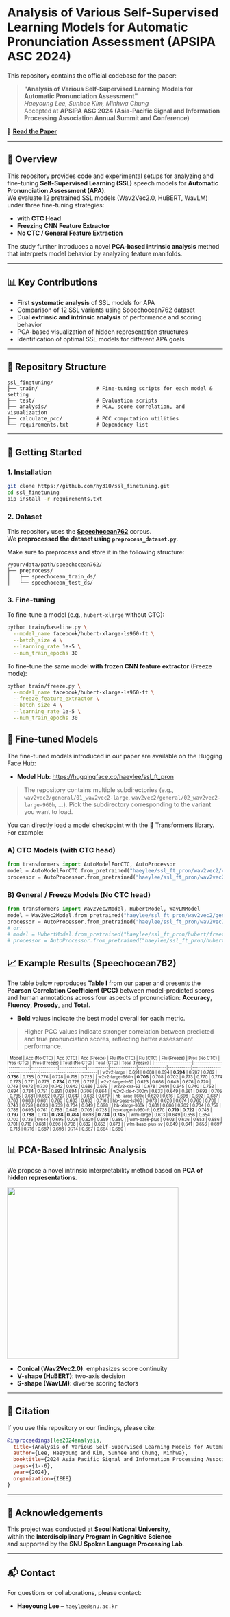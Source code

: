 # Analysis of Various Self-Supervised Learning Models for Automatic Pronunciation Assessment (APSIPA ASC 2024)

This repository contains the official codebase for the paper:

> **"Analysis of Various Self-Supervised Learning Models for Automatic Pronunciation Assessment"**  
> *Haeyoung Lee, Sunhee Kim, Minhwa Chung*  
> Accepted at **APSIPA ASC 2024 (Asia-Pacific Signal and Information Processing Association Annual Summit and Conference)**

📄 [**Read the Paper**](https://ieeexplore.ieee.org/abstract/document/10848954)

---

## 🧠 Overview

This repository provides code and experimental setups for analyzing and fine-tuning **Self-Supervised Learning (SSL)** speech models for **Automatic Pronunciation Assessment (APA)**.  
We evaluate 12 pretrained SSL models (Wav2Vec2.0, HuBERT, WavLM) under three fine-tuning strategies:

- **with CTC Head**  
- **Freezing CNN Feature Extractor**  
- **No CTC / General Feature Extraction**

The study further introduces a novel **PCA-based intrinsic analysis** method that interprets model behavior by analyzing feature manifolds.

---

## 📊 Key Contributions

- First **systematic analysis** of SSL models for APA
- Comparison of 12 SSL variants using Speechocean762 dataset
- Dual **extrinsic and intrinsic analysis** of performance and scoring behavior
- PCA-based visualization of hidden representation structures
- Identification of optimal SSL models for different APA goals

---

## 📁 Repository Structure

```
ssl_finetuning/
├── train/                   # Fine-tuning scripts for each model & setting
├── test/                    # Evaluation scripts
├── analysis/                # PCA, score correlation, and visualization
├── calculate_pcc/           # PCC computation utilities
└── requirements.txt         # Dependency list
```

---

## 🚀 Getting Started

### 1. Installation

```bash
git clone https://github.com/hy310/ssl_finetuning.git
cd ssl_finetuning
pip install -r requirements.txt
```

### 2. Dataset
This repository uses the [**Speechocean762**](https://openslr.org/101/) corpus.  
We **preprocessed the dataset using `preprocess_dataset.py`**.  

Make sure to preprocess and store it in the following structure:

```
/your/data/path/speechocean762/
├── preprocess/
│   ├── speechocean_train_ds/
│   └── speechocean_test_ds/
```

### 3. Fine-tuning

To fine-tune a model (e.g., `hubert-xlarge` without CTC):

```bash
python train/baseline.py \
  --model_name facebook/hubert-xlarge-ls960-ft \
  --batch_size 4 \
  --learning_rate 1e-5 \
  --num_train_epochs 30
```

To fine-tune the same model **with frozen CNN feature extractor** (Freeze mode):

```bash
python train/freeze.py \
  --model_name facebook/hubert-xlarge-ls960-ft \
  --freeze_feature_extractor \
  --batch_size 4 \
  --learning_rate 1e-5 \
  --num_train_epochs 30
```

## 🤗 Fine-tuned Models

The fine-tuned models introduced in our paper are available on the Hugging Face Hub:
  
- **Model Hub**: https://huggingface.co/haeylee/ssl_ft_pron

> The repository contains multiple subdirectories (e.g., `wav2vec2/general/01_wav2vec2-large`, `wav2vec2/general/02_wav2vec2-large-960h`, …). Pick the subdirectory corresponding to the variant you want to load.

You can directly load a model checkpoint with the 🤗 Transformers library. For example:

### A) CTC Models (with CTC head)
```python
from transformers import AutoModelForCTC, AutoProcessor
model = AutoModelForCTC.from_pretrained("haeylee/ssl_ft_pron/wav2vec2/ctc/01_wav2vec2-large")
processor = AutoProcessor.from_pretrained("haeylee/ssl_ft_pron/wav2vec2/ctc/01_wav2vec2-large")
```
### B) General / Freeze Models (No CTC head)
```python
from transformers import Wav2Vec2Model, HubertModel, WavLMModel
model = Wav2Vec2Model.from_pretrained("haeylee/ssl_ft_pron/wav2vec2/general/01_wav2vec2-large")
processor = AutoProcessor.from_pretrained("haeylee/ssl_ft_pron/wav2vec2/general/01_wav2vec2-large")
# or:
# model = HubertModel.from_pretrained("haeylee/ssl_ft_pron/hubert/freeze/06_hubert-large-ll60k")
# processor = AutoProcessor.from_pretrained("haeylee/ssl_ft_pron/hubert/freeze/06_hubert-large-ll60k")
```


## 📈 Example Results (Speechocean762)

The table below reproduces **Table I** from our paper and presents the **Pearson Correlation Coefficient (PCC)** between model-predicted scores and human annotations across four aspects of pronunciation: **Accuracy**, **Fluency**, **Prosody**, and **Total**.

- **Bold** values indicate the best model overall for each metric.
> Higher PCC values indicate stronger correlation between predicted and true pronunciation scores, reflecting better assessment performance.

<small><small>
| Model               | Acc (No CTC) | Acc (CTC) | Acc (Freeze) | Flu (No CTC) | Flu (CTC) | Flu (Freeze) | Pros (No CTC) | Pros (CTC) | Pros (Freeze) | Total (No CTC) | Total (CTC) | Total (Freeze) |
|--------------------|---------------|-----------|--------------|--------------|-----------|--------------|---------------|------------|---------------|----------------|-------------|----------------|
| w2v2-large         | 0.691         | 0.688     | 0.694        | **0.794**    | 0.787     | 0.782        | **0.786**     | 0.785      | 0.776         | 0.728          | 0.718       | 0.723          |
| w2v2-large-960h    | **0.706**     | 0.708     | 0.702        | 0.773        | 0.770     | 0.774        | 0.773         | 0.771      | 0.775         | **0.734**      | 0.729       | 0.727          |
| w2v2-large-lv60    | 0.623         | 0.666     | 0.649        | 0.676        | 0.720     | 0.749        | 0.672         | 0.730      | 0.742         | 0.642          | 0.686       | 0.679          |
| w2v2-xlsr-53       | 0.678         | 0.691     | 0.645        | 0.740        | 0.752     | 0.694        | 0.734         | 0.751      | 0.691         | 0.694          | 0.706       | 0.664          |
| w2v2-xls-r-300m    | 0.633         | 0.649     | 0.661        | 0.693        | 0.705     | 0.735        | 0.681         | 0.692      | 0.727         | 0.647          | 0.663       | 0.679          |
| hb-large-ll60k     | 0.620         | 0.616     | 0.698        | 0.692        | 0.687     | 0.763        | 0.683         | 0.681      | 0.760         | 0.633          | 0.633       | 0.716          |
| hb-base-ls960      | 0.673         | 0.626     | 0.674        | 0.760        | 0.708     | 0.743        | 0.759         | 0.693      | 0.739         | 0.704          | 0.649       | 0.698          |
| hb-xlarge-ll60k    | 0.631         | 0.686     | 0.702        | 0.704        | 0.759     | 0.786        | 0.693         | 0.761      | 0.783         | 0.646          | 0.705       | 0.728          |
| hb-xlarge-ls960-ft | 0.670         | **0.719** | **0.722**    | 0.743        | **0.797** | **0.788**    | 0.741         | **0.788**  | **0.784**     | 0.693          | **0.734**   | **0.745**      |
| wlm-large          | 0.613         | 0.649     | 0.656        | 0.654        | 0.700     | 0.736        | 0.644         | 0.695      | 0.726         | 0.620          | 0.659       | 0.680          |
| wlm-base-plus      | 0.603         | 0.636     | 0.653        | 0.686        | 0.701     | 0.716        | 0.681         | 0.696      | 0.708         | 0.632          | 0.653       | 0.673          |
| wlm-base-plus-sv   | 0.649         | 0.641     | 0.656        | 0.697        | 0.713     | 0.716        | 0.687         | 0.698      | 0.714         | 0.667          | 0.664       | 0.680          |

</small></small>



## 📊 PCA-Based Intrinsic Analysis

We propose a novel intrinsic interpretability method based on **PCA of hidden representations**.

<img src="https://github.com/user-attachments/assets/4a62e417-7ff2-4023-971a-a7acc4df1867" width="400"/>


- **Conical (Wav2Vec2.0)**: emphasizes score continuity
- **V-shape (HuBERT)**: two-axis decision
- **S-shape (WavLM)**: diverse scoring factors

---

## 📎 Citation

If you use this repository or our findings, please cite:

```bibtex
@inproceedings{lee2024analysis,
  title={Analysis of Various Self-Supervised Learning Models for Automatic Pronunciation Assessment},
  author={Lee, Haeyoung and Kim, Sunhee and Chung, Minhwa},
  booktitle={2024 Asia Pacific Signal and Information Processing Association Annual Summit and Conference (APSIPA ASC)},
  pages={1--6},
  year={2024},
  organization={IEEE}
}
```

---

## 🙌 Acknowledgements

This project was conducted at **Seoul National University**,  
within the **Interdisciplinary Program in Cognitive Science**  
and supported by the **SNU Spoken Language Processing Lab**.

---

## 📬 Contact

For questions or collaborations, please contact:

- **Haeyoung Lee** – `haeylee@snu.ac.kr`
